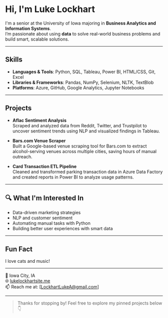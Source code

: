 # Hi, I'm Luke Lockhart

I'm a senior at the University of Iowa majoring in **Business Analytics and Information Systems**.  
I’m passionate about using **data** to solve real-world business problems and build smart, scalable solutions.

---

## Skills

- **Languages & Tools**: Python, SQL, Tableau, Power BI, HTML/CSS, Git, Excel  
- **Libraries & Frameworks**: Pandas, NumPy, Selenium, NLTK, TextBlob  
- **Platforms**: Azure, GitHub, Google Analytics, Jupyter Notebooks

---

## Projects

- **Aflac Sentiment Analysis**  
  Scraped and analyzed data from Reddit, Twitter, and Trustpilot to uncover sentiment trends using NLP and visualized findings in Tableau.

- **Bars.com Venue Scraper**  
  Built a Google-based venue scraping tool for Bars.com to extract alcohol-serving venues across multiple cities, saving hours of manual outreach.

- **Card Transaction ETL Pipeline**  
  Cleaned and transformed parking transaction data in Azure Data Factory and created reports in Power BI to analyze usage patterns.

---

## 🔍 What I'm Interested In

- Data-driven marketing strategies  
- NLP and customer sentiment  
- Automating manual tasks with Python  
- Building better user experiences with smart data

---

## Fun Fact

I love cats and music!

---

📍 Iowa City, IA  
🌐 [lukelockhartsite.me](https://lukelockhartsite.me)  
📫 Reach me at: [LockhartLukeA@gmail.com]

---

> Thanks for stopping by! Feel free to explore my pinned projects below 👇
